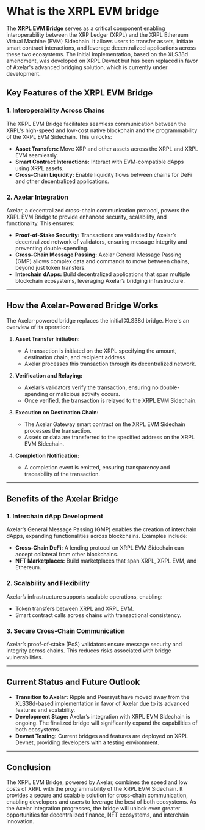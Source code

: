 # What is the XRPL EVM bridge

The **XRPL EVM Bridge** serves as a critical component enabling interoperability between the XRP Ledger (XRPL) and the XRPL Ethereum Virtual Machine (EVM) Sidechain. It allows users to transfer assets, initiate smart contract interactions, and leverage decentralized applications across these two ecosystems. The initial implementation, based on the XLS38d amendment, was developed on XRPL Devnet but has been replaced in favor of Axelar's advanced bridging solution, which is currently under development.

## Key Features of the XRPL EVM Bridge

### 1. Interoperability Across Chains

The XRPL EVM Bridge facilitates seamless communication between the XRPL's high-speed and low-cost native blockchain and the programmability of the XRPL EVM Sidechain. This unlocks:

- **Asset Transfers:** Move XRP and other assets across the XRPL and XRPL EVM seamlessly.
- **Smart Contract Interactions:** Interact with EVM-compatible dApps using XRPL assets.
- **Cross-Chain Liquidity:** Enable liquidity flows between chains for DeFi and other decentralized applications.

### 2. Axelar Integration

Axelar, a decentralized cross-chain communication protocol, powers the XRPL EVM Bridge to provide enhanced security, scalability, and functionality. This ensures:

- **Proof-of-Stake Security:** Transactions are validated by Axelar’s decentralized network of validators, ensuring message integrity and preventing double-spending.
- **Cross-Chain Message Passing:** Axelar General Message Passing (GMP) allows complex data and commands to move between chains, beyond just token transfers.
- **Interchain dApps:** Build decentralized applications that span multiple blockchain ecosystems, leveraging Axelar’s bridging infrastructure.

---

## How the Axelar-Powered Bridge Works

The Axelar-powered bridge replaces the initial XLS38d bridge. Here's an overview of its operation:

1. **Asset Transfer Initiation:**
   - A transaction is initiated on the XRPL specifying the amount, destination chain, and recipient address.
   - Axelar processes this transaction through its decentralized network.

2. **Verification and Relaying:**
   - Axelar’s validators verify the transaction, ensuring no double-spending or malicious activity occurs.
   - Once verified, the transaction is relayed to the XRPL EVM Sidechain.

3. **Execution on Destination Chain:**
   - The Axelar Gateway smart contract on the XRPL EVM Sidechain processes the transaction.
   - Assets or data are transferred to the specified address on the XRPL EVM Sidechain.

4. **Completion Notification:**
   - A completion event is emitted, ensuring transparency and traceability of the transaction.

---

## Benefits of the Axelar Bridge

### 1. Interchain dApp Development
Axelar’s General Message Passing (GMP) enables the creation of interchain dApps, expanding functionalities across blockchains. Examples include:

- **Cross-Chain DeFi:** A lending protocol on XRPL EVM Sidechain can accept collateral from other blockchains.
- **NFT Marketplaces:** Build marketplaces that span XRPL, XRPL EVM, and Ethereum.

### 2. Scalability and Flexibility
Axelar’s infrastructure supports scalable operations, enabling:

- Token transfers between XRPL and XRPL EVM.
- Smart contract calls across chains with transactional consistency.

### 3. Secure Cross-Chain Communication
Axelar’s proof-of-stake (PoS) validators ensure message security and integrity across chains. This reduces risks associated with bridge vulnerabilities.

---

## Current Status and Future Outlook

- **Transition to Axelar:** Ripple and Peersyst have moved away from the XLS38d-based implementation in favor of Axelar due to its advanced features and scalability.
- **Development Stage:** Axelar’s integration with XRPL EVM Sidechain is ongoing. The finalized bridge will significantly expand the capabilities of both ecosystems.
- **Devnet Testing:** Current bridges and features are deployed on XRPL Devnet, providing developers with a testing environment.

---

## Conclusion

The XRPL EVM Bridge, powered by Axelar, combines the speed and low costs of XRPL with the programmability of the XRPL EVM Sidechain. It provides a secure and scalable solution for cross-chain communication, enabling developers and users to leverage the best of both ecosystems. As the Axelar integration progresses, the bridge will unlock even greater opportunities for decentralized finance, NFT ecosystems, and interchain innovation.
